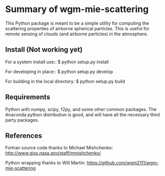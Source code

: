 
# Summary of wgm-mie-scattering
This Python package is meant to be a simple utility for computing
the scattering properties of airborne spherical particles.  This is
useful for remote sensing of clouds (and airborne particles) in the 
atmosphere. 

## Install (Not working yet)

For a system install use::
  $ python setup.py install

For developing in place::
  $ python setup.py develop

For building in the local directory:
  $ python setup.py build




## Requirements
Python with numpy, scipy, f2py, and some other common packages.  The
Anaconda python distribution is good, and will have all the necessary 
third party packages. 

## References
Fortran source code thanks to Michael Mishchenko: 
http://www.giss.nasa.gov/staff/mmishchenko/

Python wrapping thanks to Will Martin:
https://github.com/wgm2111/wgm-mie-scattering

